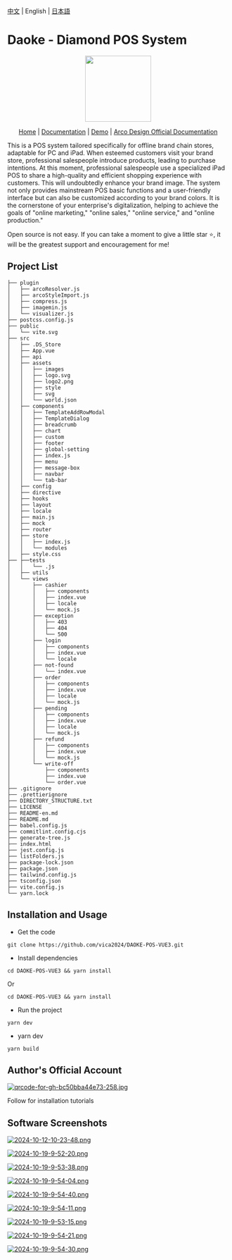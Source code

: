 [中文](./README.md) | English | [日本語](./README-ja.md)

# Daoke - Diamond POS System
<p align="center"> <img src="https://i.postimg.cc/GB1rGZXp/logo2.png" width="150" /></p> 
<p align="center"> 
<a href="" target="_blank">Home</a> | 
<a href="" target="_blank">Documentation</a> | 
<a href="" target="_blank">Demo</a> | 
<a href="https://arco.design" target="_blank">Arco Design Official Documentation</a> 
</p>

This is a POS system tailored specifically for offline brand chain stores, adaptable for PC and iPad. When esteemed customers visit your brand store, professional salespeople introduce products, leading to purchase intentions. At this moment, professional salespeople use a specialized iPad POS to share a high-quality and efficient shopping experience with customers. This will undoubtedly enhance your brand image. The system not only provides mainstream POS basic functions and a user-friendly interface but can also be customized according to your brand colors. It is the cornerstone of your enterprise's digitalization, helping to achieve the goals of "online marketing," "online sales," "online service," and "online production."

Open source is not easy. If you can take a moment to give a little star ⭐, it will be the greatest support and encouragement for me!

## Project List
```
├── plugin
│   ├── arcoResolver.js
│   ├── arcoStyleImport.js
│   ├── compress.js
│   ├── imagemin.js
│   └── visualizer.js
├── postcss.config.js
├── public
│   └── vite.svg
├── src
│   ├── .DS_Store
│   ├── App.vue
│   ├── api
│   ├── assets
│   │   ├── images
│   │   ├── logo.svg
│   │   ├── logo2.png
│   │   ├── style
│   │   ├── svg
│   │   └── world.json
│   ├── components
│   │   ├── TemplateAddRowModal
│   │   ├── TemplateDialog
│   │   ├── breadcrumb
│   │   ├── chart
│   │   ├── custom
│   │   ├── footer
│   │   ├── global-setting
│   │   ├── index.js
│   │   ├── menu
│   │   ├── message-box
│   │   ├── navbar
│   │   └── tab-bar
│   ├── config
│   ├── directive
│   ├── hooks
│   ├── layout
│   ├── locale
│   ├── main.js
│   ├── mock
│   ├── router
│   ├── store
│   │   ├── index.js
│   │   └── modules
│   ├── style.css
├── ├──tests
│   │   └── .js
│   ├── utils
│   └── views
│       ├── cashier
│       │   ├── components
│       │   ├── index.vue
│       │   ├── locale
│       │   └── mock.js
│       ├── exception
│       │   ├── 403
│       │   ├── 404
│       │   └── 500
│       ├── login
│       │   ├── components
│       │   ├── index.vue
│       │   └── locale
│       ├── not-found
│       │   └── index.vue
│       ├── order
│       │   ├── components
│       │   ├── index.vue
│       │   ├── locale
│       │   └── mock.js
│       ├── pending
│       │   ├── components
│       │   ├── index.vue
│       │   ├── locale
│       │   └── mock.js
│       ├── refund
│       │   ├── components
│       │   ├── index.vue
│       │   └── mock.js
│       └── write-off
│           ├── components
│           ├── index.vue
│           └── order.vue
├── .gitignore
├── .prettierignore
├── DIRECTORY_STRUCTURE.txt
├── LICENSE
├── README-en.md
├── README.md
├── babel.config.js
├── commitlint.config.cjs
├── generate-tree.js
├── index.html
├── jest.config.js
├── listFolders.js
├── package-lock.json
├── package.json
├── tailwind.config.js
├── tsconfig.json
├── vite.config.js
└── yarn.lock
```
## Installation and Usage

- Get the code
```
git clone https://github.com/vica2024/DAOKE-POS-VUE3.git
```
- Install dependencies
```
cd DAOKE-POS-VUE3 && yarn install 
```
Or
```
cd DAOKE-POS-VUE3 && yarn install
```
- Run the project
```
yarn dev
```
- yarn dev
```
yarn build
```

## Author's Official Account

[![qrcode-for-gh-bc50bba44e73-258.jpg](https://i.postimg.cc/CKPx13vN/qrcode-for-gh-bc50bba44e73-258.jpg)](https://vicazhuo.tech/daoke-retail)
<p align="left">Follow for installation tutorials</p>

## Software Screenshots

[![2024-10-12-10-23-48.png](https://i.postimg.cc/nLFckFjZ/2024-10-12-10-23-48.png)](https://vicazhuo.tech/daoke-retail)

[![2024-10-19-9-52-20.png](https://i.postimg.cc/rynnyQC9/2024-10-19-9-52-20.png)](https://postimg.cc/mh9N83nc)

[![2024-10-19-9-53-38.png](https://i.postimg.cc/4dDznLwY/2024-10-19-9-53-38.png)](https://vicazhuo.tech/daoke-retail)

[![2024-10-19-9-54-04.png](https://i.postimg.cc/htsqKNMt/2024-10-19-9-54-04.png)](https://vicazhuo.tech/daoke-retail)

[![2024-10-19-9-54-40.png](https://i.postimg.cc/X7MR0nKb/2024-10-19-9-54-40.png)](https://vicazhuo.tech/daoke-retail)

[![2024-10-19-9-54-11.png](https://i.postimg.cc/ZRcNHbLh/2024-10-19-9-54-11.png)](https://vicazhuo.tech/daoke-retail)

[![2024-10-19-9-53-15.png](https://i.postimg.cc/xdV9dKV6/2024-10-19-9-53-15.png)](https://vicazhuo.tech/daoke-retail)

[![2024-10-19-9-54-21.png](https://i.postimg.cc/0rg9JmJ5/2024-10-19-9-54-21.png)](https://vicazhuo.tech/daoke-retail)

[![2024-10-19-9-54-30.png](https://i.postimg.cc/sDnt852M/2024-10-19-9-54-30.png)](https://vicazhuo.tech/daoke-retail)

